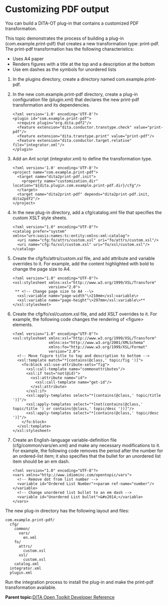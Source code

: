 # Customizing PDF output

You can build a DITA-OT plug-in that contains a customized PDF transformation.

This topic demonstrates the process of building a plug-in \(com.example.print-pdf\) that creates a new transformation type: print-pdf. The print-pdf transformation has the following characteristics:

-   Uses A4 paper
-   Renders figures with a title at the top and a description at the bottom
-   Use em dashes as the symbols for unordered lists

1.  In the plugins directory, create a directory named com.example.print-pdf.
2.  In the new com.example.print-pdf directory, create a plug-in configuration file \(plugin.xml\) that declares the new print-pdf transformation and its dependencies.

    ```
    <?xml version='1.0' encoding='UTF-8'?>
    <plugin id="com.example.print-pdf">
      <require plugin="org.dita.pdf2"/>
      <feature extension="dita.conductor.transtype.check" value="print-pdf"/>
      <feature extension="dita.transtype.print" value="print-pdf"/>
      <feature extension="dita.conductor.target.relative" file="integrator.xml"/>
    </plugin>
    ```

3.  Add an Ant script \(integrator.xml\) to define the transformation type.

    ```
    <?xml version='1.0' encoding='UTF-8'?>
    <project name="com.example.print-pdf">
      <target name="dita2print-pdf.init">
        <property name="customization.dir" location="${dita.plugin.com.example.print-pdf.dir}/cfg"/>
      </target>
      <target name="dita2print-pdf" depends="dita2print-pdf.init, dita2pdf2"/>
    </project>
    ```

4.  In the new plug-in directory, add a cfg/catalog.xml file that specifies the custom XSLT style sheets.

    ```
    <?xml version="1.0" encoding="UTF-8"?>
    <catalog prefer="system" xmlns="urn:oasis:names:tc:entity:xmlns:xml:catalog">
      <uri name="cfg:fo/attrs/custom.xsl" uri="fo/attrs/custom.xsl"/>
      <uri name="cfg:fo/xsl/custom.xsl" uri="fo/xsl/custom.xsl"/>
    </catalog>
    ```

5.  Create the cfg/fo/attrs/custom.xsl file, and add attribute and variable overrides to it. For example, add the content highlighted with bold to change the page size to A4.

    ```
    <?xml version="1.0" encoding="UTF-8"?>
    <xsl:stylesheet xmlns:xsl="http://www.w3.org/1999/XSL/Transform"
                    version="2.0">
     ** <!-- Change page size to A4 --\>
      <xsl:variable name="page-width"\>210mm</xsl:variable\>
      <xsl:variable name="page-height"\>297mm</xsl:variable\>**
    </xsl:stylesheet>
    ```

6.  Create the cfg/fo/xsl/custom.xsl file, and add XSLT overrides to it. For example, the following code changes the rendering of <figure\> elements.

    ```
    <?xml version="1.0" encoding="UTF-8"?>
    <xsl:stylesheet xmlns:xsl="http://www.w3.org/1999/XSL/Transform"
                    xmlns:xs="http://www.w3.org/2001/XMLSchema"
                    xmlns:fo="http://www.w3.org/1999/XSL/Format"
                    version="2.0">
      <!-- Move figure title to top and description to bottom -->
      <xsl:template match="*[contains(@class,' topic/fig ')]">
        <fo:block xsl:use-attribute-sets="fig">
          <xsl:call-template name="commonattributes"/>
          <xsl:if test="not(@id)">
            <xsl:attribute name="id">
              <xsl:call-template name="get-id"/>
            </xsl:attribute>
          </xsl:if>
          <xsl:apply-templates select="*[contains(@class,' topic/title ')]"/>
          <xsl:apply-templates select="*[not(contains(@class,' topic/title ') or contains(@class,' topic/desc '))]"/>
          <xsl:apply-templates select="*[contains(@class,' topic/desc ')]"/>
        </fo:block>
      </xsl:template>
    </xsl:stylesheet>
    ```

7.  Create an English-language variable-definition file \(cfg/common/vars/en.xml\) and make any necessary modifications to it. For example, the following code removes the period after the number for an ordered-list item; it also specifies that the bullet for an unordered list item should be an em dash.

    ```
    <?xml version="1.0" encoding="UTF-8"?>
    <vars xmlns="http://www.idiominc.com/opentopic/vars">
      <!-- Remove dot from list number -->
      <variable id="Ordered List Number"><param ref-name="number"/></variable>
      <!-- Change unordered list bullet to an em dash -->
      <variable id="Unordered List bullet">&#x2014;</variable>
    </vars>
    ```


The new plug-in directory has the following layout and files:

```
com.example.print-pdf/
  cfg/
    common/
      vars/
        en.xml
    fo/
      attrs/
        custom.xsl
      xsl/
        custom.xsl
    catalog.xml
  integrator.xml
  plugin.xml
```

Run the integration process to install the plug-in and make the print-pdf transformation available.

**Parent topic:**[DITA Open Toolkit Developer Reference](../dev_ref/index.md)

